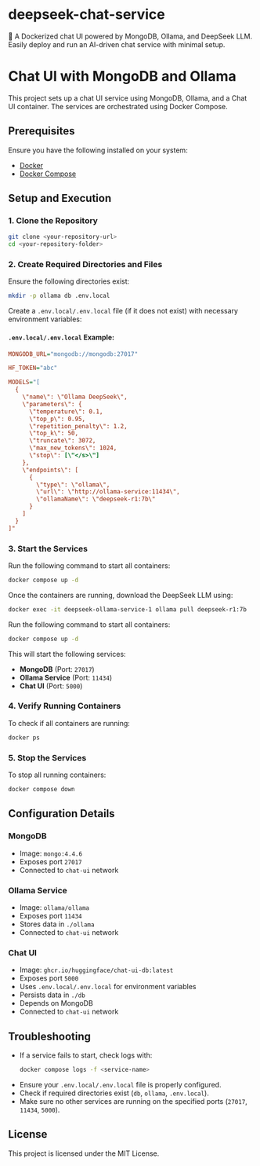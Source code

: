 # deepseek-chat-service
🚀 A Dockerized chat UI powered by MongoDB, Ollama, and DeepSeek LLM. Easily deploy and run an AI-driven chat service with minimal setup.
# Chat UI with MongoDB and Ollama

This project sets up a chat UI service using MongoDB, Ollama, and a Chat UI container. The services are orchestrated using Docker Compose.

## Prerequisites

Ensure you have the following installed on your system:

- [Docker](https://www.docker.com/get-started)
- [Docker Compose](https://docs.docker.com/compose/install/)

## Setup and Execution

### 1. Clone the Repository

```sh
git clone <your-repository-url>
cd <your-repository-folder>
```

### 2. Create Required Directories and Files

Ensure the following directories exist:

```sh
mkdir -p ollama db .env.local
```

Create a `.env.local/.env.local` file (if it does not exist) with necessary environment variables:

#### `.env.local/.env.local` Example:
```ini
MONGODB_URL="mongodb://mongodb:27017"

HF_TOKEN="abc"

MODELS="[
  {
    \"name\": \"Ollama DeepSeek\",
    \"parameters\": {
      \"temperature\": 0.1,
      \"top_p\": 0.95,
      \"repetition_penalty\": 1.2,
      \"top_k\": 50,
      \"truncate\": 3072,
      \"max_new_tokens\": 1024,
      \"stop\": [\"</s>\"]
    },
    \"endpoints\": [
      {
        \"type\": \"ollama\",
        \"url\": \"http://ollama-service:11434\",
        \"ollamaName\": \"deepseek-r1:7b\"
      }
    ]
  }
]"
```

### 3. Start the Services

Run the following command to start all containers:

```sh
docker compose up -d
```

Once the containers are running, download the DeepSeek LLM using:

```sh
docker exec -it deepseek-ollama-service-1 ollama pull deepseek-r1:7b
```

Run the following command to start all containers:

```sh
docker compose up -d
```

This will start the following services:
- **MongoDB** (Port: `27017`)
- **Ollama Service** (Port: `11434`)
- **Chat UI** (Port: `5000`)

### 4. Verify Running Containers

To check if all containers are running:

```sh
docker ps
```

### 5. Stop the Services

To stop all running containers:

```sh
docker compose down
```

## Configuration Details

### MongoDB
- Image: `mongo:4.4.6`
- Exposes port `27017`
- Connected to `chat-ui` network

### Ollama Service
- Image: `ollama/ollama`
- Exposes port `11434`
- Stores data in `./ollama`
- Connected to `chat-ui` network

### Chat UI
- Image: `ghcr.io/huggingface/chat-ui-db:latest`
- Exposes port `5000`
- Uses `.env.local/.env.local` for environment variables
- Persists data in `./db`
- Depends on MongoDB
- Connected to `chat-ui` network

## Troubleshooting

- If a service fails to start, check logs with:
  ```sh
  docker compose logs -f <service-name>
  ```
- Ensure your `.env.local/.env.local` file is properly configured.
- Check if required directories exist (`db`, `ollama`, `.env.local`).
- Make sure no other services are running on the specified ports (`27017`, `11434`, `5000`).

## License

This project is licensed under the MIT License.

